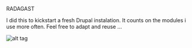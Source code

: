 RADAGAST

I did this to kickstart a fresh Drupal instalation. It counts on the modules i use more often.
Feel free to adapt and reuse ...

![alt tag](http://pix.toile-libre.org/upload/original/1413223103.png)
